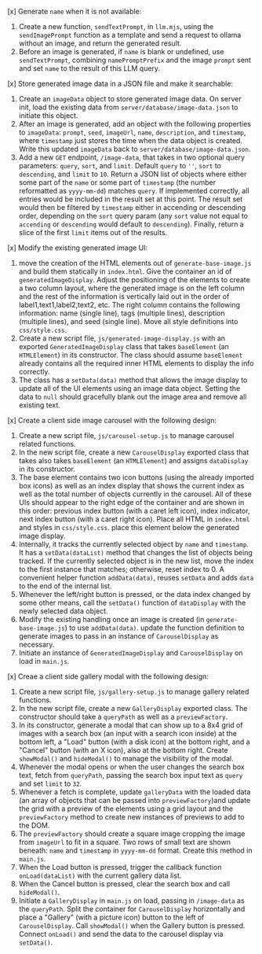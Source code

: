 [x] Generate `name` when it is not available:
1. Create a new function, `sendTextPrompt`, in `llm.mjs`, using the `sendImagePrompt` function as a template and send a request to ollama without an image, and return the generated result.
2. Before an image is generated, if `name` is blank or undefined, use `sendTextPrompt`, combining `namePromptPrefix` and the image `prompt` sent and set `name` to the result of this LLM query.

[x] Store generated image data in a JSON file and make it searchable:
1. Create an `imageData` object to store generated image data. On server init, load the existing data from `server/database/image-data.json` to initiate this object.
2. After an image is generated, add an object with the following properties to `imageData`: `prompt`, `seed`, `imageUrl`, `name`, `description`, and `timestamp`, where `timestamp` just stores the time when the data object is created. Write this updated `imageData` back to `server/database/image-data.json`.
3. Add a new `GET` endpoint, `/image-data`, that takes in two optional query parameters: `query`, `sort`, and `limit`. Default `query` to `''`, `sort` to `descending`, and `limit` to `10`. Return a JSON list of objects where either some part of the `name` or some part of `timestamp` (the number reformatted as `yyyy-mm-dd`) matches `query`. If implemented correctly, all entries would be included in the result set at this point. The result set would then be filtered by `timestamp` either in accending or descending order, depending on the `sort` query param (any `sort` value not equal to `accending` or `descending` would default to `descending`). Finally, return a slice of the first `limit` items out of the results.

[x] Modify the existing generated image UI:
1. move the creation of the HTML elements out of `generate-base-image.js` and build them statically in `index.html`. Give the container an id of `generatedImageDisplay`. Adjust the positioning of the elements to create a two column layout, where the generated image is on the left column and the rest of the information is vertically laid out in the order of label1,text1,label2,text2, etc. The right column contains the following information: name (single line), tags (multiple lines), description (multiple lines), and seed (single line). Move all style definitions into `css/style.css`.
2. Create a new script file, `js/generated-image-display.js` with an exported `GeneratedImageDisplay` class that takes `baseElement` (an `HTMLElement`) in its constructor. The class should assume `baseElement` already contains all the required inner HTML elements to display the info correctly.
3. The class has a `setData(data)` method that allows the image display to update all of the UI elements using an image data object. Setting the data to `null` should gracefully blank out the image area and remove all existing text.

[x] Create a client side image carousel with the following design:
1. Create a new script file, `js/carousel-setup.js` to manage carousel related functions.
2. In the new script file, create a new `CarouselDisplay` exported class that takes also takes `baseElement` (an `HTMLElement`) and assigns `dataDisplay` in its constructor.
3. The base element contains two icon buttons (using the already imported box icons) as well as an index display that shows the current index as well as the total number of objects currently in the carousel. All of these UIs should appear to the right edge of the container and are shown in this order: previous index button (with a caret left icon), index indicator, next index button (with a caret right icon). Place all HTML in `index.html` and styles in `css/style.css`. place this element below the generated image display.
4. Internally, it tracks the currently selected object by `name` and `timestamp`. It has a `setData(dataList)` method that changes the list of objects being tracked. If the currently selected object is in the new list, move the index to the first instance that matches; otherwise, reset index to 0. A convenient helper function `addData(data)`, reuses `setData` and adds `data` to the end of the internal list.
5. Whenever the left/right button is pressed, or the data index changed by some other means, call the `setData()` function of `dataDisplay` with the newly selected data object.
6. Modify the existing handling once an image is created (in `generate-base-image.js`) to use `addData(data)`. update the function definition to generate images to pass in an instance of `CarouselDisplay` as necessary.
7. Initiate an instance of `GeneratedImageDisplay` and `CarouselDisplay` on load in `main.js`.

[x] Creae a client side gallery modal with the following design:
1. Create a new script file, `js/gallery-setup.js` to manage gallery related functions.
2. In the new script file, create a new `GalleryDisplay` exported class. The constructor should take a `queryPath` as well as a `previewFactory`.
3. In its constructor, generate a modal that can show up to a 8x4 grid of images with a search box (an input with a search icon inside) at the bottom left, a "Load" button (with a disk icon) at the bottom right, and a "Cancel" button (with an X icon), also at the bottom right. Create `showModal()` and `hideModal()` to manage the visibility of the modal.
4. Whenever the modal opens or when the user changes the search box text, fetch from `queryPath`, passing the search box input text as `query` and set `limit` to `32`.
5. Whenever a fetch is complete, update `galleryData` with the loaded data (an array of objects that can be passed into `previewFactory`)and update the grid with a preview of the elements using a grid layout and the `previewFactory` method to create new instances of previews to add to the DOM.
6. The `previewFactory` should create a square image cropping the image from `imageUrl` to fit in a square. Two rows of small text are shown beneath: `name` and `timestamp` in `yyyy-mm-dd` format. Create this method in `main.js`.
7. When the Load button is pressed, trigger the callback function `onLoad(dataList)` with the current gallery data list.
8. When the Cancel button is pressed, clear the search box and call `hideModal()`.
9. Initiate a `GalleryDisplay` in `main.js` on load, passing in `/image-data` as the `queryPath`. Split the container for `CarouselDisplay` horizontally and place a "Gallery" (with a picture icon) button to the left of `CarouselDisplay`. Call `showModal()` when the Gallery button is pressed. Connect `onLoad()` and send the data to the carousel display via `setData()`.